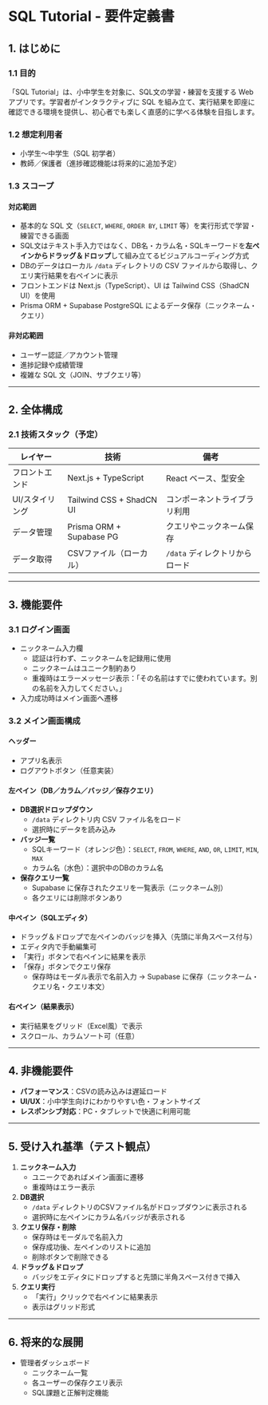# SQL Tutorial - 要件定義書

## 1. はじめに

### 1.1 目的
「SQL Tutorial」は、小中学生を対象に、SQL文の学習・練習を支援する Web アプリです。学習者がインタラクティブに SQL を組み立て、実行結果を即座に確認できる環境を提供し、初心者でも楽しく直感的に学べる体験を目指します。

### 1.2 想定利用者
- 小学生〜中学生（SQL 初学者）
- 教師／保護者（進捗確認機能は将来的に追加予定）

### 1.3 スコープ
#### 対応範囲
- 基本的な SQL 文（`SELECT`, `WHERE`, `ORDER BY`, `LIMIT` 等）を実行形式で学習・練習できる画面
- SQL文はテキスト手入力ではなく、DB名・カラム名・SQLキーワードを**左ペインからドラッグ＆ドロップ**して組み立てるビジュアルコーディング方式
- DBのデータはローカル `/data` ディレクトリの CSV ファイルから取得し、クエリ実行結果を右ペインに表示
- フロントエンドは Next.js（TypeScript）、UI は Tailwind CSS（ShadCN UI）を使用
- Prisma ORM + Supabase PostgreSQL によるデータ保存（ニックネーム・クエリ）

#### 非対応範囲
- ユーザー認証／アカウント管理
- 進捗記録や成績管理
- 複雑な SQL 文（JOIN、サブクエリ等）

---

## 2. 全体構成

### 2.1 技術スタック（予定）
| レイヤー        | 技術                        | 備考 |
|-----------------|-----------------------------|------|
| フロントエンド  | Next.js + TypeScript         | React ベース、型安全 |
| UI/スタイリング | Tailwind CSS + ShadCN UI     | コンポーネントライブラリ利用 |
| データ管理      | Prisma ORM + Supabase PG     | クエリやニックネーム保存 |
| データ取得      | CSVファイル（ローカル）      | `/data` ディレクトリからロード |

---

## 3. 機能要件

### 3.1 ログイン画面
- ニックネーム入力欄
  - 認証は行わず、ニックネームを記録用に使用
  - ニックネームはユニーク制約あり
  - 重複時はエラーメッセージ表示：「その名前はすでに使われています。別の名前を入力してください。」
- 入力成功時はメイン画面へ遷移

### 3.2 メイン画面構成
#### ヘッダー
- アプリ名表示
- ログアウトボタン（任意実装）

#### 左ペイン（DB／カラム／バッジ／保存クエリ）
- **DB選択ドロップダウン**
  - `/data` ディレクトリ内 CSV ファイル名をロード
  - 選択時にデータを読み込み
- **バッジ一覧**
  - SQLキーワード（オレンジ色）：`SELECT`, `FROM`, `WHERE`, `AND`, `OR`, `LIMIT`, `MIN`, `MAX`
  - カラム名（水色）：選択中のDBのカラム名
- **保存クエリ一覧**
  - Supabase に保存されたクエリを一覧表示（ニックネーム別）
  - 各クエリには削除ボタンあり

#### 中ペイン（SQLエディタ）
- ドラッグ＆ドロップで左ペインのバッジを挿入（先頭に半角スペース付与）
- エディタ内で手動編集可
- 「実行」ボタンで右ペインに結果を表示
- 「保存」ボタンでクエリ保存
  - 保存時はモーダル表示で名前入力 → Supabase に保存（ニックネーム・クエリ名・クエリ本文）

#### 右ペイン（結果表示）
- 実行結果をグリッド（Excel風）で表示
- スクロール、カラムソート可（任意）

---

## 4. 非機能要件
- **パフォーマンス**：CSVの読み込みは遅延ロード
- **UI/UX**：小中学生向けにわかりやすい色・フォントサイズ
- **レスポンシブ対応**：PC・タブレットで快適に利用可能

---

## 5. 受け入れ基準（テスト観点）

1. **ニックネーム入力**
   - ユニークであればメイン画面に遷移
   - 重複時はエラー表示
2. **DB選択**
   - `/data` ディレクトリのCSVファイル名がドロップダウンに表示される
   - 選択時に左ペインにカラム名バッジが表示される
3. **クエリ保存・削除**
   - 保存時はモーダルで名前入力
   - 保存成功後、左ペインのリストに追加
   - 削除ボタンで削除できる
4. **ドラッグ＆ドロップ**
   - バッジをエディタにドロップすると先頭に半角スペース付きで挿入
5. **クエリ実行**
   - 「実行」クリックで右ペインに結果表示
   - 表示はグリッド形式

---

## 6. 将来的な展開
- 管理者ダッシュボード
  - ニックネーム一覧
  - 各ユーザーの保存クエリ表示
  - SQL課題と正解判定機能

